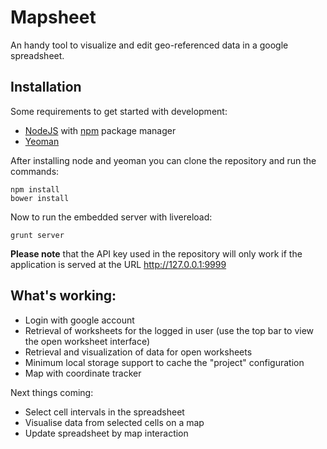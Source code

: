 # Mapsheet

An handy tool to visualize and edit geo-referenced data in a google spreadsheet.

## Installation

Some requirements to get started with development:

* [NodeJS](http://http://nodejs.org/) with [npm](https://npmjs.org/) package manager
* [Yeoman](http://yeoman.io/)

After installing node and yeoman you can clone the repository and run the commands:

    npm install
    bower install

Now to run the embedded server with livereload:

    grunt server

**Please note** that the API key used in the repository will only work if the
application is served at the URL http://127.0.0.1:9999

## What's working:

* Login with google account
* Retrieval of worksheets for the logged in user (use the top bar to view the
open worksheet interface)
* Retrieval and visualization of data for open worksheets
* Minimum local storage support to cache the "project" configuration
* Map with coordinate tracker

Next things coming:

* Select cell intervals in the spreadsheet
* Visualise data from selected cells on a map
* Update spreadsheet by map interaction
